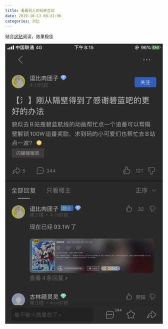 ```yaml
---
title: 看看别人的玩家互动
date: 2019-10-13 00:31:06
categories: 对比
---
```


结合[这贴](/2019/10/11/2019-10-11-23-45/)阅读，效果极佳

![](2019-10-13-00-31/01.jpg)

